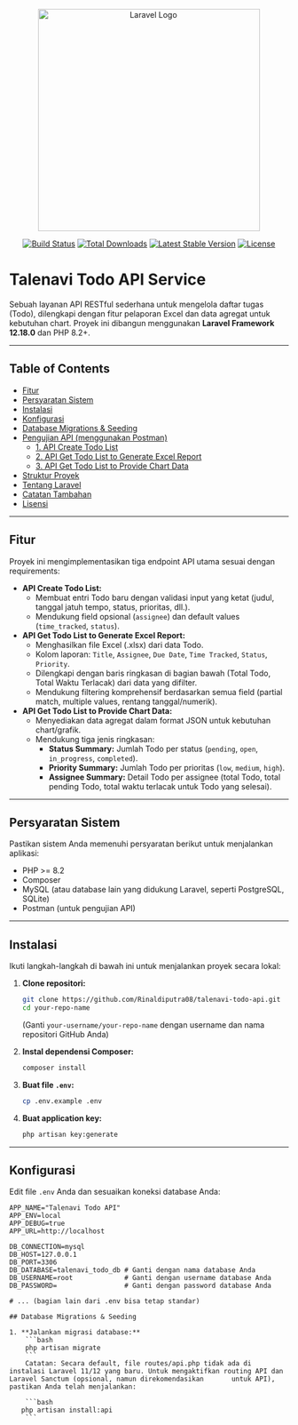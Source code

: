 <p align="center"><a href="https://laravel.com" target="_blank"><img src="https://raw.githubusercontent.com/laravel/art/master/logo-lockup/5%20SVG/2%20CMYK/1%20Full%20Color/laravel-logolockup-cmyk-red.svg" width="400" alt="Laravel Logo"></a></p>

<p align="center">
<a href="https://github.com/laravel/framework/actions"><img src="https://github.com/laravel/framework/workflows/tests/badge.svg" alt="Build Status"></a>
<a href="https://packagist.org/packages/laravel/framework"><img src="https://img.shields.io/packagist/dt/laravel/framework" alt="Total Downloads"></a>
<a href="https://packagist.org/packages/laravel/framework"><img src="https://img.shields.io/packagist/v/laravel/framework" alt="Latest Stable Version"></a>
<a href="https://packagist.org/packages/laravel/framework"><img src="https://img.shields.io/packagist/l/laravel/framework" alt="License"></a>
</p>

# Talenavi Todo API Service

Sebuah layanan API RESTful sederhana untuk mengelola daftar tugas (Todo), dilengkapi dengan fitur pelaporan Excel dan data agregat untuk kebutuhan chart. Proyek ini dibangun menggunakan **Laravel Framework 12.18.0** dan PHP 8.2+.

---

## Table of Contents

* [Fitur](#fitur)
* [Persyaratan Sistem](#persyaratan-sistem)
* [Instalasi](#instalasi)
* [Konfigurasi](#konfigurasi)
* [Database Migrations & Seeding](#database-migrations--seeding)
* [Pengujian API (menggunakan Postman)](#pengujian-api-menggunakan-postman)
    * [1. API Create Todo List](#1-api-create-todo-list)
    * [2. API Get Todo List to Generate Excel Report](#2-api-get-todo-list-to-generate-excel-report)
    * [3. API Get Todo List to Provide Chart Data](#3-api-get-todo-list-to-provide-chart-data)
* [Struktur Proyek](#struktur-proyek)
* [Tentang Laravel](#tentang-laravel)
* [Catatan Tambahan](#catatan-tambahan)
* [Lisensi](#lisensi)

---

## Fitur

Proyek ini mengimplementasikan tiga endpoint API utama sesuai dengan requirements:

* **API Create Todo List:**
    * Membuat entri Todo baru dengan validasi input yang ketat (judul, tanggal jatuh tempo, status, prioritas, dll.).
    * Mendukung field opsional (`assignee`) dan default values (`time_tracked`, `status`).
* **API Get Todo List to Generate Excel Report:**
    * Menghasilkan file Excel (.xlsx) dari data Todo.
    * Kolom laporan: `Title`, `Assignee`, `Due Date`, `Time Tracked`, `Status`, `Priority`.
    * Dilengkapi dengan baris ringkasan di bagian bawah (Total Todo, Total Waktu Terlacak) dari data yang difilter.
    * Mendukung filtering komprehensif berdasarkan semua field (partial match, multiple values, rentang tanggal/numerik).
* **API Get Todo List to Provide Chart Data:**
    * Menyediakan data agregat dalam format JSON untuk kebutuhan chart/grafik.
    * Mendukung tiga jenis ringkasan:
        * **Status Summary:** Jumlah Todo per status (`pending`, `open`, `in_progress`, `completed`).
        * **Priority Summary:** Jumlah Todo per prioritas (`low`, `medium`, `high`).
        * **Assignee Summary:** Detail Todo per assignee (total Todo, total pending Todo, total waktu terlacak untuk Todo yang selesai).

---

## Persyaratan Sistem

Pastikan sistem Anda memenuhi persyaratan berikut untuk menjalankan aplikasi:

* PHP >= 8.2
* Composer
* MySQL (atau database lain yang didukung Laravel, seperti PostgreSQL, SQLite)
* Postman (untuk pengujian API)

---

## Instalasi

Ikuti langkah-langkah di bawah ini untuk menjalankan proyek secara lokal:

1.  **Clone repositori:**
    ```bash
    git clone https://github.com/Rinaldiputra08/talenavi-todo-api.git
    cd your-repo-name
    ```
    (Ganti `your-username/your-repo-name` dengan username dan nama repositori GitHub Anda)

2.  **Instal dependensi Composer:**
    ```bash
    composer install
    ```

3.  **Buat file `.env`:**
    ```bash
    cp .env.example .env
    ```

4.  **Buat application key:**
    ```bash
    php artisan key:generate
    ```

---

## Konfigurasi

Edit file `.env` Anda dan sesuaikan koneksi database Anda:

```dotenv
APP_NAME="Talenavi Todo API"
APP_ENV=local
APP_DEBUG=true
APP_URL=http://localhost

DB_CONNECTION=mysql
DB_HOST=127.0.0.1
DB_PORT=3306
DB_DATABASE=talenavi_todo_db # Ganti dengan nama database Anda
DB_USERNAME=root             # Ganti dengan username database Anda
DB_PASSWORD=                 # Ganti dengan password database Anda

# ... (bagian lain dari .env bisa tetap standar)

## Database Migrations & Seeding

1. **Jalankan migrasi database:**
    ```bash
    php artisan migrate
    ```
    Catatan: Secara default, file routes/api.php tidak ada di instalasi Laravel 11/12 yang baru. Untuk mengaktifkan routing API dan Laravel Sanctum (opsional, namun direkomendasikan       untuk API), pastikan Anda telah menjalankan:

    ```bash
   php artisan install:api
    ```
